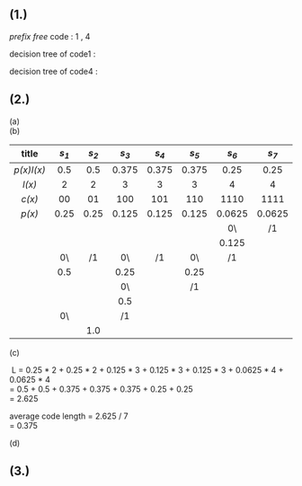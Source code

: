 ## (1.)
   _prefix free_ code : 1 , 4 <br>
   
   decision tree of code1 :<br>
   
   decision tree of code4 :<br>

## (2.)

  (a)<br>
  (b)

  |title|_s<sub>1</sub>_|_s<sub>2</sub>_|_s<sub>3</sub>_|_s<sub>4</sub>_|_s<sub>5</sub>_|_s<sub>6</sub>_|_s<sub>7</sub>_|
  |:---:|:---:|:---:|:---:|:---:|:---:|:---:|:---:|
  |_p(x)l(x)_|0.5|0.5|0.375|0.375|0.375|0.25|0.25|
  |_l(x)_|2|2|3|3|3|4|4|
  |_c(x)_|00|01|100|101|110|1110|1111|
  |_p(x)_|0.25|0.25|0.125|0.125|0.125|0.0625|0.0625|
  |      |     |     |     |     |     |  0\ | /1  |
  |      |     |     |     |     |     |0.125|     |
  |      |  0\ | /1  |  0\ | /1  |  0\ | /1  |     |
  |      | 0.5 |     | 0.25|     | 0.25|     |     |
  |      |     |     |  0\ |     |  /1 |     |     |
  |      |     |     | 0.5 |     |     |     |     |
  |      |  0\ |     | /1  |     |     |     |     |
  |      |     | 1.0 |     |     |     |     |     |

  (c) <br>
  
  L = 0.25 * 2 + 0.25 * 2 + 0.125 * 3 + 0.125 * 3 + 0.125 * 3 + 0.0625 * 4 + 0.0625 * 4 <br>
      = 0.5 + 0.5 + 0.375 + 0.375 + 0.375 + 0.25 + 0.25 <br>
      = 2.625<br>
      
  average code length = 2.625 / 7 <br>
                      = 0.375 <br>

  (d)<br>
  
  

## (3.)
